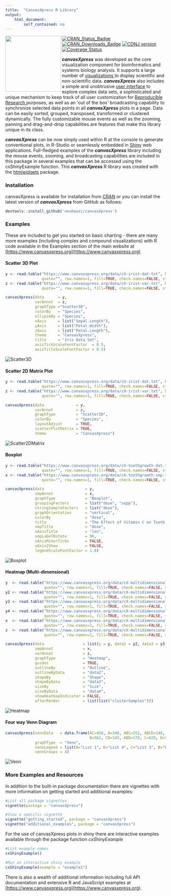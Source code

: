 ```yaml
---
title:  "CanvasXpress R Library"
output: 
    html_document:
        self_contained: no
---
```


<a href="https://www.canvasxpress.org"><img src="vignettes/images/hexagon.png" align="left" width="175"></a>

<!-- Badge Location -->
[![CRAN_Status_Badge](http://www.r-pkg.org/badges/version/canvasXpress?color=9bc2cf)](https://cran.r-project.org/package=canvasXpress)
[![CRAN_Downloads_Badge](https://cranlogs.r-pkg.org/badges/grand-total/canvasXpress?color=9bc2cf)](https://cran.r-project.org/package=canvasXpress)
[![CDNJ version](https://img.shields.io/cdnjs/v/canvasXpress.svg)](https://cdnjs.com/libraries/canvasXpress)
[![Coverage Status](https://img.shields.io/codecov/c/gh/cb4ds/canvasXpress/master.svg)](https://app.codecov.io/gh/cb4ds/canvasXpress?branch=master)
<!-- End Badges -->

***canvasXpress*** was developed as the core visualization component for bioinformatics and systems biology analysis.
It supports a large number of [visualizations ](https://www.canvasxpress.org/examples.html) to display scientific and non-scientific
data. ***canvasXpress*** also includes a simple and unobtrusive [user interface](https://www.canvasxpress.org/docs/interface.html) to explore complex data sets, a sophisticated and unique mechanism to keep track of all user customization for [Reproducible Research ](https://www.canvasxpress.org/docs/audit.html) purposes, as well as an 'out of the box'
broadcasting capability to synchronize selected data points in all ***canvasXpress*** plots in a page. Data can
be easily sorted, grouped, transposed, transformed or clustered dynamically. The fully customizable mouse events
as well as the zooming, panning and drag-and-drop capabilities are features that make this library unique in its
class.

***canvasXpress*** can be now simply used within R at the console to generate conventional plots, in R-Studio
or seamlessly embedded in [Shiny](https://shiny.posit.co) web applications. Full-fledged examples of the ***canvasXpress*** library including the mouse events, zooming, and broadcasting capabilities are included in this package in several examples that can be accessed using the cxShinyExample function.  This ***canvasXpress*** R library was created with the [htmlwidgets](https://github.com/ramnathv/htmlwidgets) package.

### Installation

canvasXpress is available for installation from 
[CRAN](https://CRAN.R-project.org/package=canvasXpress) or you can install the
latest version of ***canvasXpress*** from GitHub as follows:

```r
devtools::install_github('neuhausi/canvasXpress')
```

### Examples

These are included to get you started on basic charting - there are many more
examples (including complex and compound visualizations) with R code available 
in the Examples section of the main website at 
[https://www.canvasxpress.org](https://www.canvasxpress.org)

#### Scatter 3D Plot

```r
y <- read.table("https://www.canvasxpress.org/data/cX-irist-dat.txt", header=TRUE, sep="\t", 
                quote="", row.names=1, fill=TRUE, check.names=FALSE, stringsAsFactors=FALSE)
z <- read.table("https://www.canvasxpress.org/data/cX-irist-var.txt", header=TRUE, sep= "\t", 
                quote="", row.names=1, fill=TRUE, check.names=FALSE, stringsAsFactors=FALSE)

canvasXpress(data      = y,
             varAnnot  = z,
             graphType ="Scatter3D",
             colorBy   = "Species",
             ellipseBy = "Species",
             xAxis     = list("Sepal.Length"),
             yAxis     = list("Petal.Width"),
             zAxis     = list("Petal.Length"),
             theme     = "CanvasXpress",
             title     = "Iris Data Set",
             axisTickScaleFontFactor  = 0.5,
             axisTitleScaleFontFactor = 0.5)
```
![Scatter3D](vignettes/images/R-Scatter3D.png)

#### Scatter 2D Matrix Plot

```r
y <- read.table("https://www.canvasxpress.org/data/cX-irist-dat.txt", header=TRUE, sep="\t", 
                quote="", row.names=1, fill=TRUE, check.names=FALSE, stringsAsFactors=FALSE)
z <- read.table("https://www.canvasxpress.org/data/cX-irist-var.txt", header=TRUE, sep= "\t", 
                quote="", row.names=1, fill=TRUE, check.names=FALSE, stringsAsFactors=FALSE)

canvasXpress(data              = y,
             varAnnot          = z,
             graphType         = "Scatter2D",
             colorBy           = "Species",
             layoutAdjust      = TRUE,
             scatterPlotMatrix = TRUE,
             theme             = "CanvasXpress")
```
![Scatter2DMatrix](vignettes/images/R-Scatter2DMatrix.png)

#### Boxplot

```r
y <- read.table("https://www.canvasxpress.org/data/cX-toothgrowth-dat.txt", header=TRUE, sep="\t", 
                quote="", row.names=1, fill=TRUE, check.names=FALSE, stringsAsFactors=FALSE)
x <- read.table("https://www.canvasxpress.org/data/cX-toothgrowth-smp.txt", header=TRUE, sep="\t", 
                quote="", row.names=1, fill=TRUE, check.names=FALSE, stringsAsFactors=FALSE)

canvasXpress(data                  = y,
             smpAnnot              = x,
             graphType             = "Boxplot",
             groupingFactors       = list("dose", "supp"),
             stringSampleFactors   = list("dose"),
             graphOrientation      = "vertical",
             colorBy               = "dose",
             title                 = "The Effect of Vitamin C on Tooth Growth in Guinea Pigs",
             smpTitle              = "dose",
             xAxisTitle            = "len",
             smpLabelRotate        = 90,
             xAxisMinorTicks       = FALSE,
             xAxis2Show            = FALSE,
             legendScaleFontFactor = 1.8)
```
![Boxplot](vignettes/images/R-Boxplot.png)

#### Heatmap (Multi-dimensional)

```r
y  <- read.table("https://www.canvasxpress.org/data/cX-multidimensionalheatmap-dat.txt", header=TRUE, sep="\t", 
                 quote="", row.names=1, fill=TRUE, check.names=FALSE, stringsAsFactors=FALSE)
y2 <- read.table("https://www.canvasxpress.org/data/cX-multidimensionalheatmap-dat2.txt", header=TRUE, sep="\t", 
                 quote="", row.names=1, fill=TRUE, check.names=FALSE, stringsAsFactors=FALSE)
y3 <- read.table("https://www.canvasxpress.org/data/cX-multidimensionalheatmap-dat3.txt", header=TRUE, sep="\t", 
                 quote="", row.names=1, fill=TRUE, check.names=FALSE, stringsAsFactors=FALSE)
y4 <- read.table("https://www.canvasxpress.org/data/cX-multidimensionalheatmap-dat4.txt", header=TRUE, sep="\t", 
                 quote="", row.names=1, fill=TRUE, check.names=FALSE, stringsAsFactors=FALSE)
x  <- read.table("https://www.canvasxpress.org/data/cX-multidimensionalheatmap-smp.txt", header=TRUE, sep= "\t", 
                 quote="", row.names=1, fill=TRUE, check.names=FALSE, stringsAsFactors=FALSE)
z  <- read.table("https://www.canvasxpress.org/data/cX-multidimensionalheatmap-var.txt", header=TRUE, sep= "\t", 
                 quote="", row.names=1, fill=TRUE, check.names=FALSE, stringsAsFactors=FALSE)

canvasXpress(data                 = list(y = y, data2 = y2, data3 = y3, data4 = y4),
             smpAnnot             = x,
             varAnnot             = z,
             graphType            = "Heatmap",
             guides               = TRUE,
             outlineBy            = "Outline",
             outlineByData        = "data2",
             shapeBy              = "Shape",
             shapeByData          = "data3",
             sizeBy               = "Size",
             sizeByData           = "data4",
             showHeatmapIndicator = FALSE,
             afterRender          = list(list("clusterSamples")))
```
![Heatmap](vignettes/images/R-Heatmap.png)

#### Four way Venn Diagram

```r
canvasXpress(vennData   = data.frame(AC=456, A=340, ABC=552, ABCD=148, BC=915, ACD=298, BCD=613, 
                                     B=562, CD=143, ABD=578, C=620, D=592, AB=639, BD=354, AD=257),
             graphType  = "Venn",
             vennLegend = list(A="List 1", D="List 4", C="List 3", B="List 2"),
             vennGroups = 4)
```
![Venn](vignettes/images/R-Venn.png)


### More Examples and Resources

In addition to the built-in package documentation there are vignettes with 
more information on getting started and additional examples:

```r
#List all package vignettes
vignette(package = "canvasXpress")

#View a specific vignette
vignette("getting_started", package = "canvasXpress")
vignette("additional_examples", package = "canvasXpress")
```

For the use of canvasXpress plots in shiny there are interactive examples available through the
package function *cxShinyExample*

```r
#List example names
cxShinyExample()

#Run an interactive shiny example
cxShinyExample(example = "example1")
```

There is also a wealth of additional information including full API documentation 
and extensive R and JavaScript examples at [https://www.canvasxpress.org](https://www.canvasxpress.org).

